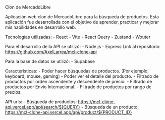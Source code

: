Clon de MercadoLibre

Aplicación web clon de MercadoLibre para la búsqueda de productos.
Esta aplicación fue desarrollada con el objetivo de aprender, practicar y mejorar mis habilidades en desarrollo web.

Tecnologías utilizadas:
    - React
    - Vite
    - React Query
    - Zustand
    - Wouter

Para el desarrollo de la API se utilizó:
    - Node.js
    - Express
Link al repositorio: https://github.com/AxelLarrea/mcl-clone-api

Para la base de datos se utilizó:
    - Supabase


Características:
    - Poder hacer búsquedas de productos. (Por ejemplo, keyboard, mouse, gaming)
    - Poder ver el detalle del producto.
    - Filtrado de productos por orden ascendente y descendente de precio.
    - Filtrado de productos por Envío Internacional.
    - Filtrado de productos por rango de precios.

API urls:
    - Búsqueda de productos: https://mcl-clone-api.vercel.app/api/search/${QUERY}
    - Búsqueda de un producto: https://mcl-clone-api.vercel.app/api/product/${PRODUCT_ID}